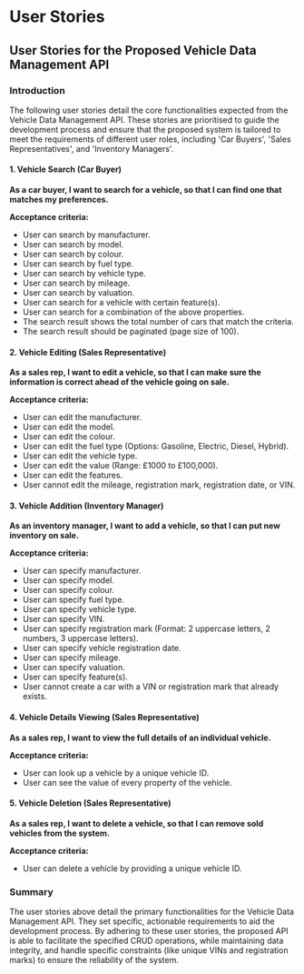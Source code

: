 # User Stories

## **User Stories for the Proposed Vehicle Data Management API**

### Introduction

The following user stories detail the core functionalities expected from the Vehicle Data Management API. These stories are prioritised to guide the development process and ensure that the proposed system is tailored to meet the requirements of different user roles, including 'Car Buyers', 'Sales Representatives', and 'Inventory Managers'.

#### 1. Vehicle Search (Car Buyer)

**As a car buyer, I want to search for a vehicle, so that I can find one that matches my preferences.**

**Acceptance criteria:**

* User can search by manufacturer.
* User can search by model.
* User can search by colour.
* User can search by fuel type.
* User can search by vehicle type.
* User can search by mileage.
* User can search by valuation.
* User can search for a vehicle with certain feature(s).
* User can search for a combination of the above properties.
* The search result shows the total number of cars that match the criteria.
* The search result should be paginated (page size of 100).

#### 2. Vehicle Editing (Sales Representative)

**As a sales rep, I want to edit a vehicle, so that I can make sure the information is correct ahead of the vehicle going on sale.**

**Acceptance criteria:**

* User can edit the manufacturer.
* User can edit the model.
* User can edit the colour.
* User can edit the fuel type (Options: Gasoline, Electric, Diesel, Hybrid).
* User can edit the vehicle type.
* User can edit the value (Range: £1000 to £100,000).
* User can edit the features.
* User cannot edit the mileage, registration mark, registration date, or VIN.

#### 3. Vehicle Addition (Inventory Manager)

**As an inventory manager, I want to add a vehicle, so that I can put new inventory on sale.**

**Acceptance criteria:**

* User can specify manufacturer.
* User can specify model.
* User can specify colour.
* User can specify fuel type.
* User can specify vehicle type.
* User can specify VIN.
* User can specify registration mark (Format: 2 uppercase letters, 2 numbers, 3 uppercase letters).
* User can specify vehicle registration date.
* User can specify mileage.
* User can specify valuation.
* User can specify feature(s).
* User cannot create a car with a VIN or registration mark that already exists.

#### 4. Vehicle Details Viewing (Sales Representative)

**As a sales rep, I want to view the full details of an individual vehicle.**

**Acceptance criteria:**

* User can look up a vehicle by a unique vehicle ID.
* User can see the value of every property of the vehicle.

#### 5. Vehicle Deletion (Sales Representative)

**As a sales rep, I want to delete a vehicle, so that I can remove sold vehicles from the system.**

**Acceptance criteria:**

* User can delete a vehicle by providing a unique vehicle ID.

### Summary

The user stories above detail the primary functionalities for the Vehicle Data Management API. They set specific, actionable requirements to aid the development process. By adhering to these user stories, the proposed API is able to facilitate the specified CRUD operations, while maintaining data integrity, and handle specific constraints (like unique VINs and registration marks) to ensure the reliability of the system.
